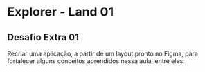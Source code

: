 # Explorer - Land 01
## Desafio Extra 01

Recriar uma aplicação, a partir de um layout pronto no Figma, para fortalecer alguns conceitos aprendidos nessa aula, entre eles:

